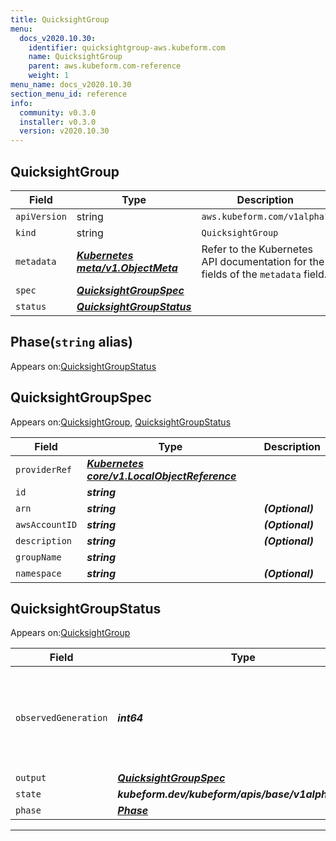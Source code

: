 ```yaml
---
title: QuicksightGroup
menu:
  docs_v2020.10.30:
    identifier: quicksightgroup-aws.kubeform.com
    name: QuicksightGroup
    parent: aws.kubeform.com-reference
    weight: 1
menu_name: docs_v2020.10.30
section_menu_id: reference
info:
  community: v0.3.0
  installer: v0.3.0
  version: v2020.10.30
---
```


## QuicksightGroup
| Field | Type | Description |
| ------ | ----- | ----------- |
| `apiVersion` | string | `aws.kubeform.com/v1alpha1` |
|    `kind` | string | `QuicksightGroup` |
| `metadata` | ***[Kubernetes meta/v1.ObjectMeta](https://v1-18.docs.kubernetes.io/docs/reference/generated/kubernetes-api/v1.18/#objectmeta-v1-meta)***|Refer to the Kubernetes API documentation for the fields of the `metadata` field.|
| `spec` | ***[QuicksightGroupSpec](#quicksightgroupspec)***||
| `status` | ***[QuicksightGroupStatus](#quicksightgroupstatus)***||
## Phase(`string` alias)

Appears on:[QuicksightGroupStatus](#quicksightgroupstatus)

## QuicksightGroupSpec

Appears on:[QuicksightGroup](#quicksightgroup), [QuicksightGroupStatus](#quicksightgroupstatus)

| Field | Type | Description |
| ------ | ----- | ----------- |
| `providerRef` | ***[Kubernetes core/v1.LocalObjectReference](https://v1-18.docs.kubernetes.io/docs/reference/generated/kubernetes-api/v1.18/#localobjectreference-v1-core)***||
| `id` | ***string***||
| `arn` | ***string***| ***(Optional)*** |
| `awsAccountID` | ***string***| ***(Optional)*** |
| `description` | ***string***| ***(Optional)*** |
| `groupName` | ***string***||
| `namespace` | ***string***| ***(Optional)*** |
## QuicksightGroupStatus

Appears on:[QuicksightGroup](#quicksightgroup)

| Field | Type | Description |
| ------ | ----- | ----------- |
| `observedGeneration` | ***int64***| ***(Optional)*** Resource generation, which is updated on mutation by the API Server.|
| `output` | ***[QuicksightGroupSpec](#quicksightgroupspec)***| ***(Optional)*** |
| `state` | ***kubeform.dev/kubeform/apis/base/v1alpha1.State***| ***(Optional)*** |
| `phase` | ***[Phase](#phase)***| ***(Optional)*** |
---
